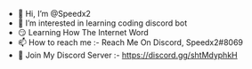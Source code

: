 - 👋 Hi, I’m @Speedx2
- 👀 I’m interested in learning coding discord bot
- 😏 Learning How The Internet Word 
- 📫 How to reach me :- Reach Me On Discord, Speedx2#8069
- 🔗 Join My Discord Server :- https://discord.gg/shtMdyphkH

<!---
Speedx2/Speedx2 is a ✨ special ✨ repository because its `README.md` (this file) appears on your GitHub profile.
You can click the Preview link to take a look at your changes.
--->
